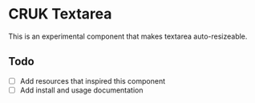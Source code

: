 # CRUK Textarea

This is an experimental component that makes textarea auto-resizeable.

## Todo

- [ ] Add resources that inspired this component
- [ ] Add install and usage documentation
